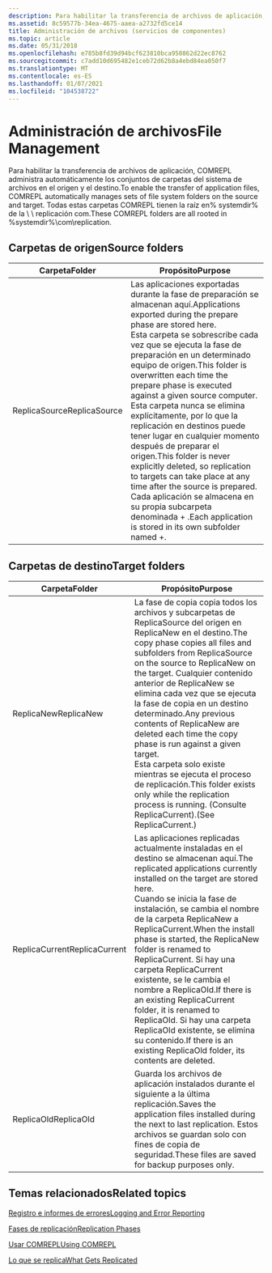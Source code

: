 ```yaml
---
description: Para habilitar la transferencia de archivos de aplicación, COMREPL administra automáticamente los conjuntos de carpetas del sistema de archivos en el origen y el destino. Todas estas carpetas COMREPL tienen la raíz en% systemdir% de la \\ \\ replicación com.
ms.assetid: 8c59577b-34ea-4675-aaea-a2732fd5ce14
title: Administración de archivos (servicios de componentes)
ms.topic: article
ms.date: 05/31/2018
ms.openlocfilehash: e785b8fd39d94bcf623810bca950862d22ec8762
ms.sourcegitcommit: c7add10d695482e1ceb72d62b8a4ebd84ea050f7
ms.translationtype: MT
ms.contentlocale: es-ES
ms.lasthandoff: 01/07/2021
ms.locfileid: "104538722"
---
```

# <a name="file-management"></a><span data-ttu-id="11a3e-104">Administración de archivos</span><span class="sxs-lookup"><span data-stu-id="11a3e-104">File Management</span></span>

<span data-ttu-id="11a3e-105">Para habilitar la transferencia de archivos de aplicación, COMREPL administra automáticamente los conjuntos de carpetas del sistema de archivos en el origen y el destino.</span><span class="sxs-lookup"><span data-stu-id="11a3e-105">To enable the transfer of application files, COMREPL automatically manages sets of file system folders on the source and target.</span></span> <span data-ttu-id="11a3e-106">Todas estas carpetas COMREPL tienen la raíz en% systemdir% de la \\ \\ replicación com.</span><span class="sxs-lookup"><span data-stu-id="11a3e-106">These COMREPL folders are all rooted in %systemdir%\\com\\replication.</span></span>

## <a name="source-folders"></a><span data-ttu-id="11a3e-107">Carpetas de origen</span><span class="sxs-lookup"><span data-stu-id="11a3e-107">Source folders</span></span>



| <span data-ttu-id="11a3e-108">Carpeta</span><span class="sxs-lookup"><span data-stu-id="11a3e-108">Folder</span></span>                   | <span data-ttu-id="11a3e-109">Propósito</span><span class="sxs-lookup"><span data-stu-id="11a3e-109">Purpose</span></span>                                                                                                                                                                                                                                                                                                                                                                                                               |
|--------------------------|-----------------------------------------------------------------------------------------------------------------------------------------------------------------------------------------------------------------------------------------------------------------------------------------------------------------------------------------------------------------------------------------------------------------------|
| <span data-ttu-id="11a3e-110">ReplicaSource</span><span class="sxs-lookup"><span data-stu-id="11a3e-110">ReplicaSource</span></span><br/> | <span data-ttu-id="11a3e-111">Las aplicaciones exportadas durante la fase de preparación se almacenan aquí.</span><span class="sxs-lookup"><span data-stu-id="11a3e-111">Applications exported during the prepare phase are stored here.</span></span><br/> <span data-ttu-id="11a3e-112">Esta carpeta se sobrescribe cada vez que se ejecuta la fase de preparación en un determinado equipo de origen.</span><span class="sxs-lookup"><span data-stu-id="11a3e-112">This folder is overwritten each time the prepare phase is executed against a given source computer.</span></span> <span data-ttu-id="11a3e-113">Esta carpeta nunca se elimina explícitamente, por lo que la replicación en destinos puede tener lugar en cualquier momento después de preparar el origen.</span><span class="sxs-lookup"><span data-stu-id="11a3e-113">This folder is never explicitly deleted, so replication to targets can take place at any time after the source is prepared.</span></span><br/> <span data-ttu-id="11a3e-114">Cada aplicación se almacena en su propia subcarpeta denominada <appName> + <appID> .</span><span class="sxs-lookup"><span data-stu-id="11a3e-114">Each application is stored in its own subfolder named <appName>+<appID>.</span></span><br/> |



 

## <a name="target-folders"></a><span data-ttu-id="11a3e-115">Carpetas de destino</span><span class="sxs-lookup"><span data-stu-id="11a3e-115">Target folders</span></span>



| <span data-ttu-id="11a3e-116">Carpeta</span><span class="sxs-lookup"><span data-stu-id="11a3e-116">Folder</span></span>                    | <span data-ttu-id="11a3e-117">Propósito</span><span class="sxs-lookup"><span data-stu-id="11a3e-117">Purpose</span></span>                                                                                                                                                                                                                                                                                                                                      |
|---------------------------|----------------------------------------------------------------------------------------------------------------------------------------------------------------------------------------------------------------------------------------------------------------------------------------------------------------------------------------------|
| <span data-ttu-id="11a3e-118">ReplicaNew</span><span class="sxs-lookup"><span data-stu-id="11a3e-118">ReplicaNew</span></span><br/>     | <span data-ttu-id="11a3e-119">La fase de copia copia todos los archivos y subcarpetas de ReplicaSource del origen en ReplicaNew en el destino.</span><span class="sxs-lookup"><span data-stu-id="11a3e-119">The copy phase copies all files and subfolders from ReplicaSource on the source to ReplicaNew on the target.</span></span> <span data-ttu-id="11a3e-120">Cualquier contenido anterior de ReplicaNew se elimina cada vez que se ejecuta la fase de copia en un destino determinado.</span><span class="sxs-lookup"><span data-stu-id="11a3e-120">Any previous contents of ReplicaNew are deleted each time the copy phase is run against a given target.</span></span><br/> <span data-ttu-id="11a3e-121">Esta carpeta solo existe mientras se ejecuta el proceso de replicación.</span><span class="sxs-lookup"><span data-stu-id="11a3e-121">This folder exists only while the replication process is running.</span></span> <span data-ttu-id="11a3e-122">(Consulte ReplicaCurrent).</span><span class="sxs-lookup"><span data-stu-id="11a3e-122">(See ReplicaCurrent.)</span></span><br/>           |
| <span data-ttu-id="11a3e-123">ReplicaCurrent</span><span class="sxs-lookup"><span data-stu-id="11a3e-123">ReplicaCurrent</span></span><br/> | <span data-ttu-id="11a3e-124">Las aplicaciones replicadas actualmente instaladas en el destino se almacenan aquí.</span><span class="sxs-lookup"><span data-stu-id="11a3e-124">The replicated applications currently installed on the target are stored here.</span></span><br/> <span data-ttu-id="11a3e-125">Cuando se inicia la fase de instalación, se cambia el nombre de la carpeta ReplicaNew a ReplicaCurrent.</span><span class="sxs-lookup"><span data-stu-id="11a3e-125">When the install phase is started, the ReplicaNew folder is renamed to ReplicaCurrent.</span></span> <span data-ttu-id="11a3e-126">Si hay una carpeta ReplicaCurrent existente, se le cambia el nombre a ReplicaOld.</span><span class="sxs-lookup"><span data-stu-id="11a3e-126">If there is an existing ReplicaCurrent folder, it is renamed to ReplicaOld.</span></span> <span data-ttu-id="11a3e-127">Si hay una carpeta ReplicaOld existente, se elimina su contenido.</span><span class="sxs-lookup"><span data-stu-id="11a3e-127">If there is an existing ReplicaOld folder, its contents are deleted.</span></span><br/> |
| <span data-ttu-id="11a3e-128">ReplicaOld</span><span class="sxs-lookup"><span data-stu-id="11a3e-128">ReplicaOld</span></span><br/>     | <span data-ttu-id="11a3e-129">Guarda los archivos de aplicación instalados durante el siguiente a la última replicación.</span><span class="sxs-lookup"><span data-stu-id="11a3e-129">Saves the application files installed during the next to last replication.</span></span> <span data-ttu-id="11a3e-130">Estos archivos se guardan solo con fines de copia de seguridad.</span><span class="sxs-lookup"><span data-stu-id="11a3e-130">These files are saved for backup purposes only.</span></span><br/>                                                                                                                                                                                                        |



 

## <a name="related-topics"></a><span data-ttu-id="11a3e-131">Temas relacionados</span><span class="sxs-lookup"><span data-stu-id="11a3e-131">Related topics</span></span>

<dl> <dt>

[<span data-ttu-id="11a3e-132">Registro e informes de errores</span><span class="sxs-lookup"><span data-stu-id="11a3e-132">Logging and Error Reporting</span></span>](logging-and-error-reporting.md)
</dt> <dt>

[<span data-ttu-id="11a3e-133">Fases de replicación</span><span class="sxs-lookup"><span data-stu-id="11a3e-133">Replication Phases</span></span>](replication-phases.md)
</dt> <dt>

[<span data-ttu-id="11a3e-134">Usar COMREPL</span><span class="sxs-lookup"><span data-stu-id="11a3e-134">Using COMREPL</span></span>](using-comrepl.md)
</dt> <dt>

[<span data-ttu-id="11a3e-135">Lo que se replica</span><span class="sxs-lookup"><span data-stu-id="11a3e-135">What Gets Replicated</span></span>](what-gets-replicated.md)
</dt> </dl>

 

 





